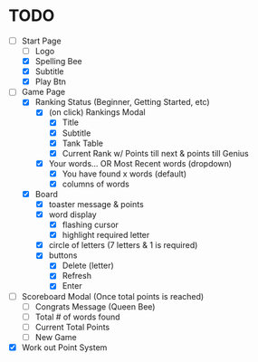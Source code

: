 # TODO
- &#x2610; Start Page
  - &#x2610; Logo
  - &#x2612; Spelling Bee
  - &#x2612; Subtitle
  - &#x2612; Play Btn
- &#x2610; Game Page
  - &#x2612; Ranking Status (Beginner, Getting Started, etc)
    - &#x2612; (on click) Rankings Modal
      - &#x2612; Title
      - &#x2612; Subtitle
      - &#x2612; Tank Table
      - &#x2612; Current Rank w/ Points till next & points till Genius
    - &#x2612; Your words... OR Most Recent words (dropdown)
      - &#x2612; You have found x words (default)
      - &#x2612; columns of words
  - &#x2612; Board
    - &#x2612; toaster message & points
    - &#x2612; word display
      - &#x2612; flashing cursor
      - &#x2612; highlight required letter
    - &#x2612; circle of letters (7 letters & 1 is required)
    - &#x2612; buttons
      - &#x2612; Delete (letter)
      - &#x2612; Refresh
      - &#x2612; Enter
- &#x2610; Scoreboard Modal (Once total points is reached)
    - &#x2610; Congrats Message (Queen Bee)
    - &#x2610; Total # of words found
    - &#x2610; Current Total Points
    <!-- - &#x2610; Keep playing
    OR --> 
    - &#x2610; New Game
- &#x2612; Work out Point System